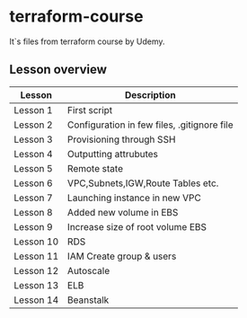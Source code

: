 # terraform-course

It\`s files from terraform course by Udemy. 

## **Lesson overview**

| Lesson  | Description |
| --------|-------------|
| Lesson 1| First script | 
| Lesson 2| Configuration in few files, .gitignore file |
| Lesson 3| Provisioning through SSH |
| Lesson 4| Outputting attrubutes |
| Lesson 5| Remote state |
| Lesson 6| VPC,Subnets,IGW,Route Tables etc. |
| Lesson 7| Launching instance in new VPC  |
| Lesson 8| Added new volume in EBS |
| Lesson 9| Increase size of root volume EBS | 
| Lesson 10| RDS | 
| Lesson 11| IAM Create group & users | 
| Lesson 12|  Autoscale | 
| Lesson 13| ELB |
| Lesson 14| Beanstalk |
